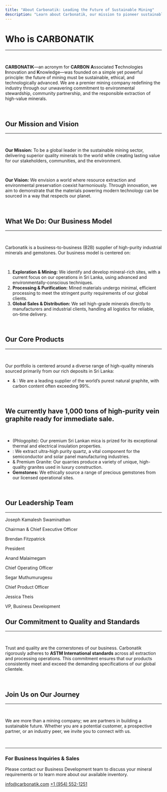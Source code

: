```yaml
---
title: "About Carbonatik: Leading the Future of Sustainable Mining"
description: "Learn about Carbonatik, our mission to pioneer sustainable mining, our leadership team, and our expertise in ethically sourcing high-purity graphite, mica, quartz, and granite."
---
```


<script>
	import ProductLink from '$lib/components/ProductLink.svelte';
</script>

# Who is CARBONATIK
---

<br>

**CARBONATIK**—an acronym for **CARBON** **A**ssociated **T**echnologies **I**nnovation and **K**nowledge—was founded on a simple yet powerful principle: the future of mining must be sustainable, ethical, and technologically advanced. We are a premier mining company redefining the industry through our unwavering commitment to environmental stewardship, community partnership, and the responsible extraction of high-value minerals.

<br>

## Our Mission and Vision
---

<br>

**Our Mission:** To be a global leader in the sustainable mining sector, delivering superior quality minerals to the world while creating lasting value for our stakeholders, communities, and the environment.

<br>

**Our Vision:** We envision a world where resource extraction and environmental preservation coexist harmoniously. Through innovation, we aim to demonstrate that the materials powering modern technology can be sourced in a way that respects our planet.

<br>

## What We Do: Our Business Model
---

<br>

Carbonatik is a business-to-business (B2B) supplier of high-purity industrial minerals and gemstones. Our business model is centered on:

<br>

1.  **Exploration & Mining:** We identify and develop mineral-rich sites, with a current focus on our operations in Sri Lanka, using advanced and environmentally-conscious techniques.
2.  **Processing & Purification:** Mined materials undergo minimal, efficient processing to meet the stringent purity requirements of our global clients.
3.  **Global Sales & Distribution:** We sell high-grade minerals directly to manufacturers and industrial clients, handling all logistics for reliable, on-time delivery.

<br>

## Our Core Products
---

<br>

Our portfolio is centered around a diverse range of high-quality minerals sourced primarily from our rich deposits in Sri Lanka:

* <ProductLink name="Vein Graphite" /> & <ProductLink name="Flake Graphite" />: We are a leading supplier of the world’s purest natural graphite, with carbon content often exceeding 99%. 

<br>

<strong class="text-amber-300 font-bold block mt-2">We currently have 1,000 tons of high-purity vein graphite ready for immediate sale.</strong>
---

<br>

* <ProductLink name="Gold Mica" /> (Phlogopite): Our premium Sri Lankan mica is prized for its exceptional thermal and electrical insulation properties.
* <ProductLink name="Quartz" />: We extract ultra-high purity quartz, a vital component for the semiconductor and solar panel manufacturing industries.
* <ProductLink name="Ruby Granite" /> & Premium Granite: Our quarries produce a variety of unique, high-quality granites used in luxury construction.
* **Gemstones:** We ethically source a range of precious gemstones from our licensed operational sites.

<br>

## Our Leadership Team
---
<div class="leadership-grid not-prose">
    <div>
        <p class="name">Joseph Kamalesh Swaminathan</p>
        <p class="title">Chairman & Chief Executive Officer</p>
    </div>
    <div>
        <p class="name">Brendan Fitzpatrick</p>
        <p class="title">President</p>
    </div>
    <div>
        <p class="name">Anand Malaimegam</p>
        <p class="title">Chief Operating Officer</p>
    </div>
    <div>
        <p class="name">Segar Muthumurugesu</p>
        <p class="title">Chief Product Officer</p>
    </div>
    <div>
        <p class="name">Jessica Theis</p>
        <p class="title">VP, Business Development</p>
    </div>
</div>

## Our Commitment to Quality and Standards
---

<br>

Trust and quality are the cornerstones of our business. Carbonatik rigorously adheres to **ASTM International standards** across all extraction and processing operations. This commitment ensures that our products consistently meet and exceed the demanding specifications of our global clientele.

<br>

## Join Us on Our Journey
---

<br>

We are more than a mining company; we are partners in building a sustainable future. Whether you are a potential customer, a prospective partner, or an industry peer, we invite you to connect with us.

<br>

---

<div class="contact-card not-prose">
    <h3>For Business Inquiries & Sales</h3>
    <p>Please contact our Business Development team to discuss your mineral requirements or to learn more about our available inventory.</p>
    <div class="contact-details">
        <a href="mailto:info@carbonatik.com">info@carbonatik.com</a>
        <a href="tel:+19545521251">+1 (954) 552-1251</a>
    </div>
</div>